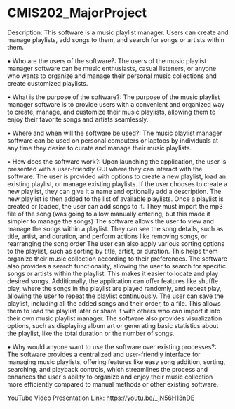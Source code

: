 # CMIS202_MajorProject

Description: This software is a music playlist manager. Users can create and manage playlists, add songs to them, and search for songs or artists within them.

• Who are the users of the software?: The users of the music playlist manager software can be music enthusiasts, casual listeners, or anyone who wants to organize and manage their personal music collections and create customized playlists.

• What is the purpose of the software?: The purpose of the music playlist manager software is to provide users with a convenient and organized way to create, manage, and customize their music playlists, allowing them to enjoy their favorite songs and artists seamlessly.

• Where and when will the software be used?: The music playlist manager software can be used on personal computers or laptops by individuals at any time they desire to curate and manage their music playlists.

• How does the software work?: Upon launching the application, the user is presented with a user-friendly GUI where they can interact with the software.
The user is provided with options to create a new playlist, load an existing playlist, or manage existing playlists.
If the user chooses to create a new playlist, they can give it a name and optionally add a description.
The new playlist is then added to the list of available playlists.
Once a playlist is created or loaded, the user can add songs to it.
They must import the mp3 file of the song (was going to allow manually entering, but this made it simpler to manage the songs)
The software allows the user to view and manage the songs within a playlist.
They can see the song details, such as title, artist, and duration, and perform actions like removing songs, or rearranging the song order
The user can also apply various sorting options to the playlist, such as sorting by title, artist, or duration.
This helps them organize their music collection according to their preferences.
The software also provides a search functionality, allowing the user to search for specific songs or artists within the playlist. This makes it easier to locate and play desired songs.
Additionally, the application can offer features like shuffle play, where the songs in the playlist are played randomly, and repeat play, allowing the user to repeat the playlist continuously.
The user can save the playlist, including all the added songs and their order, to a file. This allows them to load the playlist later or share it with others who can import it into their own music playlist manager.
The software also provides visualization options, such as displaying album art or generating basic statistics about the playlist, like the total duration or the number of songs.

• Why would anyone want to use the software over existing processes?: The software provides a centralized and user-friendly interface for managing music playlists, offering features like easy song addition, sorting, searching, and playback controls, which streamlines the process and enhances the user's ability to organize and enjoy their music collection more efficiently compared to manual methods or other existing software.

YouTube Video Presentation Link: https://youtu.be/_jN56H13nDE
